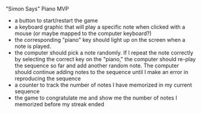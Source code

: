 "Simon Says" Piano MVP
- a button to start/restart the game
- a keyboard graphic that will play a specific note when clicked with a mouse (or maybe mapped to the computer keyboard?)
- the corresponding "piano" key should light up on the screen when a note is played.
- the computer should pick a note randomly. If I repeat the note correctly by selecting the correct key on the "piano," the computer should re-play the sequence so far and add another random note. The computer should continue adding notes to the sequence until I make an error in reproducing the sequence
- a counter to track the number of notes I have memorized in my current sequence
- the game to congratulate me and show me the number of notes I memorized before my streak ended
